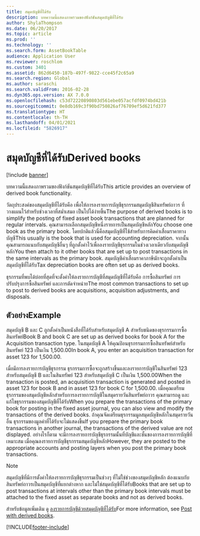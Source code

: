 ```yaml
---
title: สมุดบัญชีที่ได้รับ
description: บทความนี้แสดงภาพรวมของฟังก์ชันสมุดบัญชีที่ได้รับ
author: ShylaThompson
ms.date: 06/20/2017
ms.topic: article
ms.prod: ''
ms.technology: ''
ms.search.form: AssetBookTable
audience: Application User
ms.reviewer: roschlom
ms.custom: 3401
ms.assetid: 862d6450-187b-497f-9822-cce45f2c65a9
ms.search.region: Global
ms.author: saraschi
ms.search.validFrom: 2016-02-28
ms.dyn365.ops.version: AX 7.0.0
ms.openlocfilehash: c53d72220890803d561ebe057acfdf0974bd421b
ms.sourcegitcommit: 0e8db169c3f90bd750826af76709ef5d621fd377
ms.translationtype: HT
ms.contentlocale: th-TH
ms.lasthandoff: 04/01/2021
ms.locfileid: "5826917"
---
```

# <a name="derived-books"></a><span data-ttu-id="75d7c-103">สมุดบัญชีที่ได้รับ</span><span class="sxs-lookup"><span data-stu-id="75d7c-103">Derived books</span></span>

[!include [banner](../includes/banner.md)]

<span data-ttu-id="75d7c-104">บทความนี้แสดงภาพรวมของฟังก์ชันสมุดบัญชีที่ได้รับ</span><span class="sxs-lookup"><span data-stu-id="75d7c-104">This article provides an overview of derived book functionality.</span></span>

<span data-ttu-id="75d7c-105">วัตถุประสงค์ของสมุดบัญชีที่ได้รับคือ เพื่อให้การลงรายการบัญชีธุรกรรมสมุดบัญชีสินทรัพย์ถาวร ที่วางแผนไว้สำหรับช่วงเวลาที่สม่ำเสมอ เป็นไปได้ง่ายขึ้น</span><span class="sxs-lookup"><span data-stu-id="75d7c-105">The purpose of derived books is to simplify the posting of fixed asset book transactions that are planned for regular intervals.</span></span>  <span data-ttu-id="75d7c-106">คุณสามารถเลือกสมุดบัญชีหนึ่งรายการเป็นสมุดบัญชีหลัก</span><span class="sxs-lookup"><span data-stu-id="75d7c-106">You choose one book as the primary book.</span></span> <span data-ttu-id="75d7c-107">โดยปกติแล้วนี่คือสมุดบัญชีที่ใช้สำหรับการคิดค่าเสื่อมราคาทางบัญชี</span><span class="sxs-lookup"><span data-stu-id="75d7c-107">This usually is the book that is used for accounting depreciation.</span></span> <span data-ttu-id="75d7c-108">จากนั้นคุณสามารถแนบกับสมุดบัญชีอื่นๆ ที่ถูกตั้งค่าไว้เพื่อลงรายบัญชีธุรกรรมในช่วงเวลาเดียวกับสมุดบัญชีหลัก</span><span class="sxs-lookup"><span data-stu-id="75d7c-108">You then attach to it other books that are set up to post transactions in the same intervals as the primary book.</span></span> <span data-ttu-id="75d7c-109">สมุดบัญชีค่าเสื่อมราคาภาษีมักจะถูกตั้งค่าเป็นสมุดบัญชีที่ได้รับ</span><span class="sxs-lookup"><span data-stu-id="75d7c-109">Tax depreciation books are often set up as derived books.</span></span> 

<span data-ttu-id="75d7c-110">ธุรกรรมที่พบได้บ่อยที่สุดที่จะตั้งค่าให้ลงรายการบัญชีที่สมุดบัญชีที่ได้รับคือ การซื้อสินทรัพย์ การปรับปรุงการซื้อสินทรัพย์ และการตัดจำหน่าย</span><span class="sxs-lookup"><span data-stu-id="75d7c-110">The most common transactions to set up to post to derived books are acquisitions, acquisition adjustments, and disposals.</span></span> 

## <a name="example"></a><span data-ttu-id="75d7c-111">ตัวอย่าง</span><span class="sxs-lookup"><span data-stu-id="75d7c-111">Example</span></span>

<span data-ttu-id="75d7c-112">สมุดบัญชี B และ C ถูกตั้งค่าเป็นหนังสือที่ได้รับสำหรับสมุดบัญชี A สำหรับชนิดของธุรกรรมการซื้อสินทรัพย์</span><span class="sxs-lookup"><span data-stu-id="75d7c-112">Book B and book C are set up as derived books for book A for the Acquisition transaction type.</span></span> <span data-ttu-id="75d7c-113">ในสมุดบัญชี A ให้คุณป้อนธุรกรรมการซื้อสินทรัพย์สำหรับสินทรัพย์ 123 เป็นเงิน 1,500.00</span><span class="sxs-lookup"><span data-stu-id="75d7c-113">In book A, you enter an acquisition transaction for asset 123 for 1,500.00.</span></span> 

<span data-ttu-id="75d7c-114">เมื่อมีการลงรายการบัญชีธุรกรรม ธุรกรรมการซื้อจะถูกสร้างขึ้นและลงรายการบัญชีในสินทรัพย์ 123 สำหรับสมุดบัญชี B และในสินทรัพย์ 123 สำหรับสมุดบัญชี C เป็นเงิน 1,500.00</span><span class="sxs-lookup"><span data-stu-id="75d7c-114">When the transaction is posted, an acquisition transaction is generated and posted in asset 123 for book B and in asset 123 for book C for 1,500.00.</span></span> <span data-ttu-id="75d7c-115">เมื่อคุณเตรียมธุรกรรมของสมุดบัญชีหลักสำหรับการลงรายการบัญชีในสมุดรายวันสินทรัพย์ถาวร คุณสามารถดู และแก้ไขธุรกรรมของสมุดบัญชีที่ได้รับ</span><span class="sxs-lookup"><span data-stu-id="75d7c-115">When you prepare the transactions of the primary book for posting in the fixed asset journal, you can also view and modify the transactions of the derived books.</span></span> <span data-ttu-id="75d7c-116">ถ้าคุณจัดเตรียมธุรกรรมมูลสมุดบัญชีหลักในสมุดรายวันอื่น ธุรกรรมของมูลค่าที่ได้รับจะไม่แสดงขึ้น</span><span class="sxs-lookup"><span data-stu-id="75d7c-116">If you prepare the primary book transactions in another journal, the transactions of the derived value are not displayed.</span></span> <span data-ttu-id="75d7c-117">อย่างไรก็ตาม จะมีการลงรายการบัญชีธุรกรรมนั้นที่บัญชีและชั้นของการลงรายการบัญชีที่เหมาะสม เมื่อคุณลงรายการบัญชีธุรกรรมสมุดบัญชีหลัก</span><span class="sxs-lookup"><span data-stu-id="75d7c-117">However, they are posted to the appropriate accounts and posting layers when you post the primary book transactions.</span></span>

> [!NOTE]                                                                                                                               
> <span data-ttu-id="75d7c-118">สมุดบัญชีที่มีการตั้งค่าให้ลงรายการบัญชีธุรกรรมเป็นช่วงๆ ที่ไม่ใช่ช่วงของสมุดบัญชีหลัก ต้องแนบกับสินทรัพย์ถาวรเป็นสมุดบัญชีที่แยกต่างหาก และไม่ใช่สมุดบัญชีที่ได้รับ</span><span class="sxs-lookup"><span data-stu-id="75d7c-118">Books that are set up to post transactions at intervals other than the primary book intervals must be attached to the fixed asset as separate books and not as derived books.</span></span>  

<span data-ttu-id="75d7c-119">สำหรับข้อมูลเพิ่มเติม ดู [ลงรายการบัญชีด้วยสมุดบัญชีที่ได้รับ](post-derived-value-models.md)</span><span class="sxs-lookup"><span data-stu-id="75d7c-119">For more information, see [Post with derived books](post-derived-value-models.md).</span></span>





[!INCLUDE[footer-include](../../includes/footer-banner.md)]